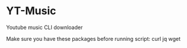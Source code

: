 # YT-Music
Youtube music CLI downloader

Make sure you have these packages before running script: curl jq wget
